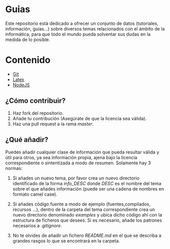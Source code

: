 # Guias
Este repositorio está dedicado a ofrecer un conjunto de datos (tutoriales,
información, guías...) sobre diversos temas relacionados con el ámbito de la
informática, para que todo el mundo pueda solventar sus dudas en la medida de
lo posible.

# Contenido
* [Git](https://github.com/nebur395/guias/tree/master/info_git)
* [Latex](https://github.com/nebur395/guias/tree/master/info_latex)
* [NodeJS](https://github.com/nebur395/guias/tree/master/info_nodeJS)

## ¿Cómo contribuir?
1. Haz fork del repositorio.
2. Añade tu contribución (Asegúrate de que la licencia sea válida).
3. Haz una pull request a la rama *master*.

## ¿Qué añadir?
Puedes añadir cualquier clase de información que pueda resultar válida y útil
para otros, ya sea información propia, ajena bajo la licencia correspondiente
o sintentizada a modo de resumen. Solamente hay 3 normas:

1. Si añades un nuevo tema, por favor crea un nuevo directorio identificado de
la forma *info_DESC* donde *DESC* es el nombre del tema sobre el que añades
información (puede ser una cadena de nombres en formato camel case).

2. Si añades código fuente a modo de ejemplo (fuentes,compilados, recursos ...),
dentro de la carpeta del tema correspondiente crea un nuevo directorio
denominado *examples* y ubica dicho código ahí con la estructura de ficheros que
desees. Si es necesario, añade los patrones necesarios a *.gitignore*.

3. No te olvides de añadir un fichero *README.md* en el que se describa a
grandes rasgos lo que se encontrará en la carpeta.
